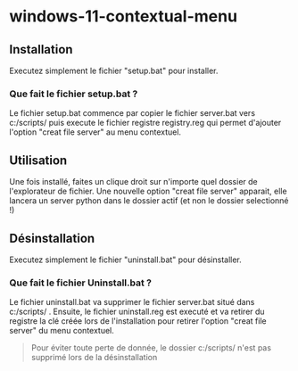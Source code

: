 # windows-11-contextual-menu
## Installation 
Executez simplement le fichier "setup.bat" pour installer. 

### Que fait le fichier setup.bat ? 
Le fichier setup.bat commence par copier le fichier server.bat vers c:/scripts/ puis execute le fichier registre registry.reg qui permet d'ajouter l'option "creat file server" au menu contextuel. 


## Utilisation
Une fois installé, faites un clique droit sur n'importe quel dossier de l'explorateur de fichier. Une nouvelle option "creat file server" apparait, elle lancera un server python dans le dossier actif (et non le dossier selectionné !)

## Désinstallation 
Executez simplement le fichier "uninstall.bat" pour désinstaller. 

### Que fait le fichier Uninstall.bat ? 
Le fichier uninstall.bat va supprimer le fichier server.bat situé dans c:/scripts/ . Ensuite, le fichier uninstall.reg est executé et va retirer du registre la clé créée lors de l'installation pour retirer l'option "creat file server" du menu contextuel. 
> Pour éviter toute perte de donnée, le dossier c:/scripts/ n'est pas supprimé lors de la désinstallation 
